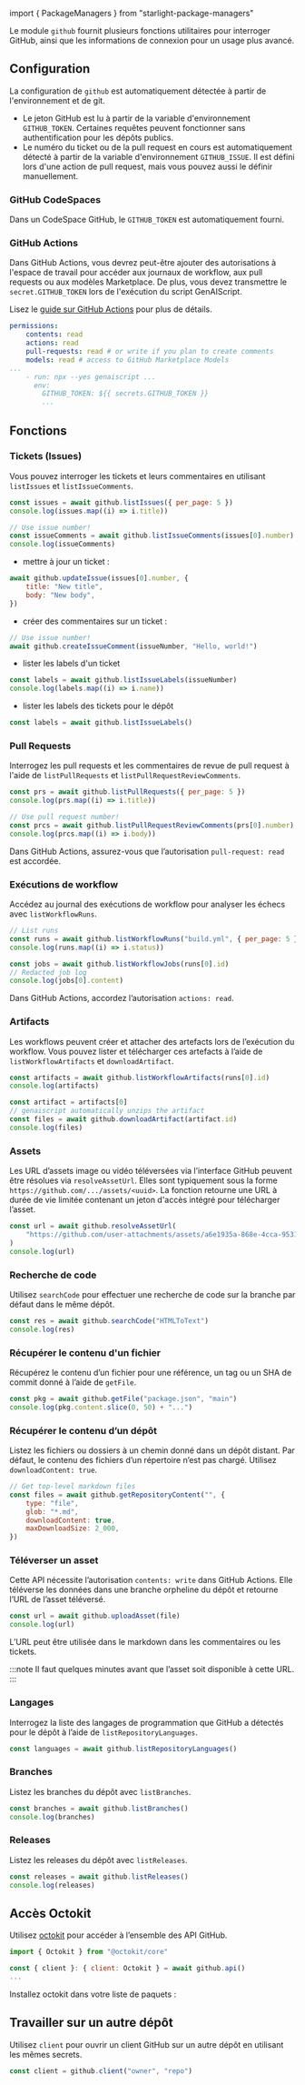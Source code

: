 import { PackageManagers } from "starlight-package-managers"

Le module `github` fournit plusieurs fonctions utilitaires pour interroger GitHub, ainsi que les informations de connexion pour un usage plus avancé.

## Configuration

La configuration de `github` est automatiquement détectée à partir de l'environnement et de git.

* Le jeton GitHub est lu à partir de la variable d'environnement `GITHUB_TOKEN`. Certaines requêtes peuvent fonctionner sans authentification pour les dépôts publics.
* Le numéro du ticket ou de la pull request en cours est automatiquement détecté à partir de la variable d'environnement `GITHUB_ISSUE`. Il est défini lors d'une action de pull request, mais vous pouvez aussi le définir manuellement.

### GitHub CodeSpaces

Dans un CodeSpace GitHub, le `GITHUB_TOKEN` est automatiquement fourni.

### GitHub Actions

Dans GitHub Actions, vous devrez peut-être ajouter des autorisations à l'espace de travail pour accéder aux journaux de workflow, aux pull requests ou aux modèles Marketplace.
De plus, vous devez transmettre le `secret.GITHUB_TOKEN` lors de l'exécution du script GenAIScript.

Lisez le [guide sur GitHub Actions](../../../reference/reference/github-actions/) pour plus de détails.

```yml title="genai.yml" 'actions: read' 'GITHUB_TOKEN: ${{ secrets.GITHUB_TOKEN }}'
permissions:
    contents: read
    actions: read
    pull-requests: read # or write if you plan to create comments
    models: read # access to GitHub Marketplace Models
...
    - run: npx --yes genaiscript ...
      env:
        GITHUB_TOKEN: ${{ secrets.GITHUB_TOKEN }}
        ...
```

## Fonctions

### Tickets (Issues)

Vous pouvez interroger les tickets et leurs commentaires en utilisant `listIssues` et `listIssueComments`.

```js
const issues = await github.listIssues({ per_page: 5 })
console.log(issues.map((i) => i.title))

// Use issue number!
const issueComments = await github.listIssueComments(issues[0].number)
console.log(issueComments)
```

* mettre à jour un ticket :

```js
await github.updateIssue(issues[0].number, {
    title: "New title",
    body: "New body",
})
```

* créer des commentaires sur un ticket :

```js
// Use issue number!
await github.createIssueComment(issueNumber, "Hello, world!")
```

* lister les labels d'un ticket

```js
const labels = await github.listIssueLabels(issueNumber)
console.log(labels.map((i) => i.name))
```

* lister les labels des tickets pour le dépôt

```js
const labels = await github.listIssueLabels()
```

### Pull Requests

Interrogez les pull requests et les commentaires de revue de pull request à l'aide de `listPullRequests` et `listPullRequestReviewComments`.

```js
const prs = await github.listPullRequests({ per_page: 5 })
console.log(prs.map((i) => i.title))

// Use pull request number!
const prcs = await github.listPullRequestReviewComments(prs[0].number)
console.log(prcs.map((i) => i.body))
```

Dans GitHub Actions, assurez-vous que l’autorisation `pull-request: read` est accordée.

### Exécutions de workflow

Accédez au journal des exécutions de workflow pour analyser les échecs avec `listWorkflowRuns`.

```js
// List runs
const runs = await github.listWorkflowRuns("build.yml", { per_page: 5 })
console.log(runs.map((i) => i.status))

const jobs = await github.listWorkflowJobs(runs[0].id)
// Redacted job log
console.log(jobs[0].content)
```

Dans GitHub Actions, accordez l’autorisation `actions: read`.

### Artifacts

Les workflows peuvent créer et attacher des artefacts lors de l’exécution du workflow.
Vous pouvez lister et télécharger ces artefacts à l’aide de `listWorkflowArtifacts` et `downloadArtifact`.

```js
const artifacts = await github.listWorkflowArtifacts(runs[0].id)
console.log(artifacts)

const artifact = artifacts[0]
// genaiscript automatically unzips the artifact
const files = await github.downloadArtifact(artifact.id)
console.log(files)
```

### Assets

Les URL d’assets image ou vidéo téléversées via l’interface GitHub peuvent être résolues via `resolveAssetUrl`.
Elles sont typiquement sous la forme `https://github.com/.../assets/<uuid>`. La fonction retourne une URL à durée de vie limitée contenant un jeton d'accès intégré pour télécharger l’asset.

```js
const url = await github.resolveAssetUrl(
    "https://github.com/user-attachments/assets/a6e1935a-868e-4cca-9531-ad0ccdb9eace"
)
console.log(url)
```

### Recherche de code

Utilisez `searchCode` pour effectuer une recherche de code sur la branche par défaut dans le même dépôt.

```js
const res = await github.searchCode("HTMLToText")
console.log(res)
```

### Récupérer le contenu d'un fichier

Récupérez le contenu d’un fichier pour une référence, un tag ou un SHA de commit donné à l’aide de `getFile`.

```js
const pkg = await github.getFile("package.json", "main")
console.log(pkg.content.slice(0, 50) + "...")
```

### Récupérer le contenu d’un dépôt

Listez les fichiers ou dossiers à un chemin donné dans un dépôt distant. Par défaut, le contenu des fichiers d’un répertoire n’est pas chargé. Utilisez `downloadContent: true`.

```js
// Get top-level markdown files
const files = await github.getRepositoryContent("", {
    type: "file",
    glob: "*.md",
    downloadContent: true,
    maxDownloadSize: 2_000,
})
```

### Téléverser un asset

Cette API nécessite l’autorisation `contents: write` dans GitHub Actions.
Elle téléverse les données dans une branche orpheline du dépôt
et retourne l’URL de l’asset téléversé.

```js
const url = await github.uploadAsset(file)
console.log(url)
```

L’URL peut être utilisée dans le markdown dans les commentaires ou les tickets.

:::note
Il faut quelques minutes avant que l’asset soit disponible à cette URL.
:::

### Langages

Interrogez la liste des langages de programmation que GitHub a détectés pour le dépôt à l’aide de `listRepositoryLanguages`.

```js
const languages = await github.listRepositoryLanguages()
```

### Branches

Listez les branches du dépôt avec `listBranches`.

```js
const branches = await github.listBranches()
console.log(branches)
```

### Releases

Listez les releases du dépôt avec `listReleases`.

```js
const releases = await github.listReleases()
console.log(releases)
```

## Accès Octokit

Utilisez [octokit](https://www.npmjs.com/package/octokit) pour accéder à l’ensemble des API GitHub.

```js
import { Octokit } from "@octokit/core"

const { client }: { client: Octokit } = await github.api()
...
```

Installez octokit dans votre liste de paquets :

<PackageManagers pkg="octokit" dev />

## Travailler sur un autre dépôt

Utilisez `client` pour ouvrir un client GitHub sur un autre dépôt en utilisant les mêmes secrets.

```js
const client = github.client("owner", "repo")
```